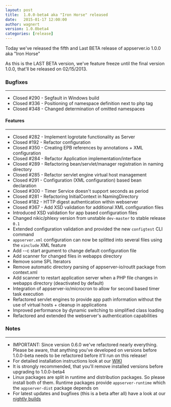 ```yaml
---
layout: post
title:  1.0.0-beta4 aka "Iron Horse" released
date:   2015-01-17 12:00:00
author: wagnert
version: 1.0.0beta4
categories: [release]
---
```


Today we've released the fifth and Last BETA release of appserver.io 1.0.0 aka "Iron Horse"

As this is the LAST BETA version, we've feature freeze until the final version 1.0.0, that'll be released on 02/15/2013.

### Bugfixes
***

* Closed #290 - Segfault in Windows build
* Closed #336 - Positioning of namespace definition next to php tag
* Closed #348 - Changed determination of omitted namespaces

#### Features
***

* Closed #282 - Implement logrotate functionality as Server
* Closed #192 - Refactor configuration
* Closed #350 - Creating EPB references by annotations + XML configuration
* Closed #284 - Refactor Application implementation/interface
* Closed #289 - Refactoring bean/servlet/manager registration in naming directory
* Closed #285 - Refactor servlet engine virtual host management
* Closed #291 - Configuration (XML configuration) based bean declaration
* Closed #300 - Timer Service doesn't support seconds as period
* Closed #281 - Refactoring InitialContext in NamingDirectory
* Closed #182 - HTTP digest authentication within webserver
* Closed #367 - Add XSD validation for additional XML configuration files
* Introduced XSD validation for app based configuration files
* Changed nikic/phlexy version from unstable `dev-master` to stable release `0.1`
* Extended configuration validation and provided the new `configtest` CLI command
* `appserver.xml` configuration can now be splitted into several files using the `xinclude` XML feature
* Add --c start argument to change default configuration file
* Add scanner for changed files in webapps directory
* Remove some SPL Iterators
* Remove automatic directory parsing of appserver-io/routlt package from context.xml
* Add scanner to restart application server when a PHP file changes in webapps directory (deactivated by default)
* Integration of appserver-io/microcron to allow for second based timer task execution
* Refactored servlet engines to provide app path information without the use of virtual hosts + cleanup in applications
* Improved performance by dynamic switching to simplified class loading
* Refactored and extended the webserver's authentication capabilities

### Notes
***

* IMPORTANT: Since version 0.6.0 we've refactored nearly everything. Please be aware, that anything you've developed on versions before 1.0.0-beta needs to be refactored before it'll run on this release!
* For detailed installation instructions look at our [WIKI](https://github.com/appserver-io/appserver/wiki)
* It is strongly recommended, that you'll remove installed versions before upgrading to 1.0.0-beta4
* Linux packages are split in runtime and distribution packages. So please install both of them. Runtime packages provide `appserver-runtime` which the `appserver-dist` package depends on
* For latest updates and bugfixes (this is a beta after all) have a look at our [nightly builds](http://builds.appserver.io)

